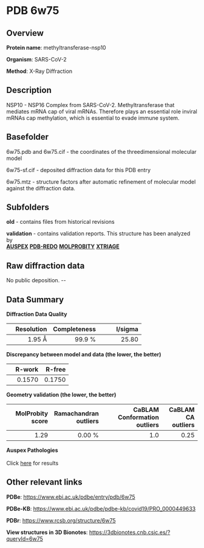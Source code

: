 # PDB 6w75

## Overview

**Protein name**: methyltransferase-nsp10

**Organism**: SARS-CoV-2

**Method**: X-Ray Diffraction

## Description

NSP10 - NSP16 Complex from SARS-CoV-2. Methyltransferase that mediates mRNA cap of viral mRNAs. Therefore plays an essential role inviral mRNAs cap methylation, which is essential to evade immune system.

## Basefolder

6w75.pdb and 6w75.cif - the coordinates of the threedimensional molecular model

6w75-sf.cif - deposited diffraction data for this PDB entry

6w75.mtz - structure factors after automatic refinement of molecular model against the diffraction data.

## Subfolders



**old** - contains files from historical revisions

**validation** - contains validation reports. This structure has been analyzed by <br>[**AUSPEX**](https://github.com/thorn-lab/coronavirus_structural_task_force/tree/master/pdb/methyltransferase-nsp10/SARS-CoV-2/6w75/validation/auspex) [**PDB-REDO**](https://github.com/thorn-lab/coronavirus_structural_task_force/tree/master/pdb/methyltransferase-nsp10/SARS-CoV-2/6w75/validation/pdb-redo) [**MOLPROBITY**](https://github.com/thorn-lab/coronavirus_structural_task_force/tree/master/pdb/methyltransferase-nsp10/SARS-CoV-2/6w75/validation/molprobity) [**XTRIAGE**](https://github.com/thorn-lab/coronavirus_structural_task_force/blob/master/pdb/methyltransferase-nsp10/SARS-CoV-2/6w75/validation/Xtriage_output.log)   



## Raw diffraction data

No public deposition. --<br> 

## Data Summary
**Diffraction Data Quality**

|   | Resolution | Completeness| I/sigma |
|---|-------------:|----------------:|--------------:|
|   |1.95 Å|99.9  %|<img width=50/>25.80|

**Discrepancy between model and data (the lower, the better)**

|   | **R-work**| **R-free**   
|---|-------------:|----------------:|           
||  0.1570|  0.1750|

**Geometry validation (the lower, the better)**

|   |**MolProbity<br>score**| **Ramachandran<br>outliers** | **CaBLAM<br>Conformation outliers** | **CaBLAM<br>CA outliers** |
|---|-------------:|----------------:|----------------:|----------------:|
||  1.29|  0.00 %|1.0|0.25|

**Auspex Pathologies**<br> <br>Click [here](https://github.com/thorn-lab/coronavirus_structural_task_force/blob/master/pdb/methyltransferase-nsp10/SARS-CoV-2/6w75/validation/auspex/6w75_auspex_comments.txt)  for results

 



## Other relevant links 
**PDBe**:  https://www.ebi.ac.uk/pdbe/entry/pdb/6w75

**PDBe-KB**: https://www.ebi.ac.uk/pdbe/pdbe-kb/covid19/PRO_0000449633 
 
**PDBr**: https://www.rcsb.org/structure/6w75 

**View structures in 3D Bionotes**: https://3dbionotes.cnb.csic.es/?queryId=6w75

